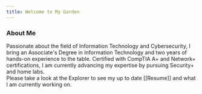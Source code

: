 ```yaml
---
title: Welcome to My Garden
---
```

### About Me
Passionate about the field of Information Technology and Cybersecurity, I bring an Associate's Degree in Information Technology and two years of hands-on experience to the table. Certified with CompTIA A+ and Network+ certifications, I am currently advancing my expertise by pursuing Security+ and home labs. \
Please take a look at the Explorer to see my up to date  [[Resume]] and what I am currently working on.